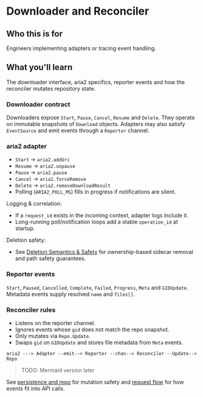 # Downloader and Reconciler

## Who this is for
Engineers implementing adapters or tracing event handling.

## What you'll learn
The downloader interface, aria2 specifics, reporter events and how the
reconciler mutates repository state.

### Downloader contract
Downloaders expose `Start`, `Pause`, `Cancel`, `Resume` and `Delete`. They
operate on immutable snapshots of `Download` objects. Adapters may also
satisfy `EventSource` and emit events through a `Reporter` channel.

### aria2 adapter
- `Start` → `aria2.addUri`
- `Resume` → `aria2.unpause`
- `Pause`  → `aria2.pause`
- `Cancel` → `aria2.forceRemove`
- `Delete`  → `aria2.removeDownloadResult`
- Polling (`ARIA2_POLL_MS`) fills in progress if notifications are silent.

Logging & correlation:
- If a `request_id` exists in the incoming context, adapter logs include it.
- Long-running poll/notification loops add a stable `operation_id` at startup.

Deletion safety:
- See [Deletion Semantics & Safety](deletion-safety.md) for ownership-based sidecar removal and path safety guarantees.

### Reporter events
`Start`, `Paused`, `Cancelled`, `Complete`, `Failed`, `Progress`, `Meta`
and `GIDUpdate`. Metadata events supply resolved `name` and `files[]`.

### Reconciler rules
- Listens on the reporter channel.
- Ignores events whose `gid` does not match the repo snapshot.
- Only mutates via `Repo.Update`.
- Swaps `gid` on `GIDUpdate` and stores file metadata from `Meta` events.

```
aria2 ---> Adapter --emit--> Reporter --chan--> Reconciler --Update--> Repo
```

> TODO: Mermaid version later

See [persistence and repo](persistence-and-repo.md) for mutation safety
and [request flow](request-flow.md) for how events fit into API calls.
